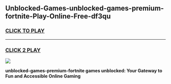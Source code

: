 
## Unblocked-Games-unblocked-games-premium-fortnite-Play-Online-Free-df3qu
<h3>
<a href="https://premium76.site?title=unblocked-games-premium-fortnite&ref=26A">CLICK TO PLAY</a></h3>
<hr>

<h3>
<a href="https://premium76.site?title=unblocked-games-premium-fortnite&ref=26A">CLICK 2 PLAY</a>
  
</h3>

<a href="https://premium76.site?title=unblocked-games-premium-fortnite&ref=26A"><img src="https://clearcache.store/games.png"></a>


**unblocked-games-premium-fortnite games unblocked: Your Gateway to Fun and Accessible Online Gaming**
